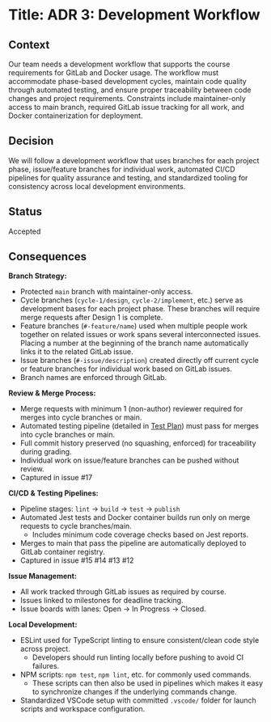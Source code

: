 # Title: ADR 3: Development Workflow

## Context
Our team needs a development workflow that supports the course requirements for GitLab and Docker usage. The workflow must accommodate phase-based development cycles, maintain code quality through automated testing, and ensure proper traceability between code changes and project requirements. Constraints include maintainer-only access to main branch, required GitLab issue tracking for all work, and Docker containerization for deployment.

## Decision
We will follow a development workflow that uses branches for each project phase, issue/feature branches for individual work, automated CI/CD pipelines for quality assurance and testing, and standardized tooling for consistency across local development environments. 

## Status
Accepted

## Consequences

**Branch Strategy:**
- Protected `main` branch with maintainer-only access.
- Cycle branches (`cycle-1/design`, `cycle-2/implement`, etc.) serve as development bases for each project phase. These branches will require merge requests after Design 1 is complete.
- Feature branches (`#-feature/name`) used when multiple people work together on related issues or work spans several interconnected issues. Placing a number at the beginning of the branch name automatically links it to the related GitLab issue.
- Issue branches (`#-issue/description`) created directly off current cycle or feature branches for individual work based on GitLab issues.
- Branch names are enforced through GitLab.

**Review & Merge Process:**
- Merge requests with minimum 1 (non-author) reviewer required for merges into cycle branches or main.
- Automated testing pipeline (detailed in [Test Plan](../test-plan.md)) must pass for merges into cycle branches or main.
- Full commit history preserved (no squashing, enforced) for traceability during grading.
- Individual work on issue/feature branches can be pushed without review.
- Captured in issue #17

**CI/CD & Testing Pipelines:**
- Pipeline stages: `lint` $\rightarrow$ `build` $\rightarrow$ `test` $\rightarrow$ `publish`
- Automated Jest tests and Docker container builds run only on merge requests to cycle branches/main.
    - Includes minimum code coverage checks based on Jest reports.
- Merges to main that pass the pipeline are automatically deployed to GitLab container registry.
- Captured in issue #15 #14 #13 #12

**Issue Management:**
- All work tracked through GitLab issues as required by course.
- Issues linked to milestones for deadline tracking.
- Issue boards with lanes: Open $\rightarrow$ In Progress $\rightarrow$  Closed.

**Local Development:**
- ESLint used for TypeScript linting to ensure consistent/clean code style across project.
    - Developers should run linting locally before pushing to avoid CI failures.
- NPM scripts: `npm test`, `npm lint`, etc. for commonly used commands.
    - These scripts can then also be used in pipelines which makes it easy to synchronize changes if the underlying commands change.
- Standardized VSCode setup with committed `.vscode/` folder for launch scripts and workspace configuration.